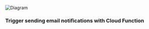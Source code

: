 ![Diagram](https://github.com/gft-academy-pl/gcp-anti-fraud-detector/blob/master/assets/cloud-functions-highlight.png?raw=true)

### Trigger sending email notifications with Cloud Function
